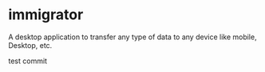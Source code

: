 immigrator
==========

A desktop application to transfer any type of data to any device like mobile, Desktop, etc.

test commit
